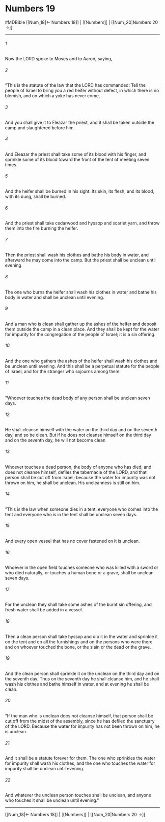 # Numbers 19
#MDBible
[[Num_18|← Numbers 18]] | [[Numbers]] | [[Num_20|Numbers 20 →]]

***

###### 1 
Now the LORD spoke to Moses and to Aaron, saying, 

###### 2 
"This is the statute of the law that the LORD has commanded: Tell the people of Israel to bring you a red heifer without defect, in which there is no blemish, and on which a yoke has never come. 

###### 3 
And you shall give it to Eleazar the priest, and it shall be taken outside the camp and slaughtered before him. 

###### 4 
And Eleazar the priest shall take some of its blood with his finger, and sprinkle some of its blood toward the front of the tent of meeting seven times. 

###### 5 
And the heifer shall be burned in his sight. Its skin, its flesh, and its blood, with its dung, shall be burned. 

###### 6 
And the priest shall take cedarwood and hyssop and scarlet yarn, and throw them into the fire burning the heifer. 

###### 7 
Then the priest shall wash his clothes and bathe his body in water, and afterward he may come into the camp. But the priest shall be unclean until evening. 

###### 8 
The one who burns the heifer shall wash his clothes in water and bathe his body in water and shall be unclean until evening. 

###### 9 
And a man who is clean shall gather up the ashes of the heifer and deposit them outside the camp in a clean place. And they shall be kept for the water for impurity for the congregation of the people of Israel; it is a sin offering. 

###### 10 
And the one who gathers the ashes of the heifer shall wash his clothes and be unclean until evening. And this shall be a perpetual statute for the people of Israel, and for the stranger who sojourns among them. 

###### 11 
"Whoever touches the dead body of any person shall be unclean seven days. 

###### 12 
He shall cleanse himself with the water on the third day and on the seventh day, and so be clean. But if he does not cleanse himself on the third day and on the seventh day, he will not become clean. 

###### 13 
Whoever touches a dead person, the body of anyone who has died, and does not cleanse himself, defiles the tabernacle of the LORD, and that person shall be cut off from Israel; because the water for impurity was not thrown on him, he shall be unclean. His uncleanness is still on him. 

###### 14 
"This is the law when someone dies in a tent: everyone who comes into the tent and everyone who is in the tent shall be unclean seven days. 

###### 15 
And every open vessel that has no cover fastened on it is unclean. 

###### 16 
Whoever in the open field touches someone who was killed with a sword or who died naturally, or touches a human bone or a grave, shall be unclean seven days. 

###### 17 
For the unclean they shall take some ashes of the burnt sin offering, and fresh water shall be added in a vessel. 

###### 18 
Then a clean person shall take hyssop and dip it in the water and sprinkle it on the tent and on all the furnishings and on the persons who were there and on whoever touched the bone, or the slain or the dead or the grave. 

###### 19 
And the clean person shall sprinkle it on the unclean on the third day and on the seventh day. Thus on the seventh day he shall cleanse him, and he shall wash his clothes and bathe himself in water, and at evening he shall be clean. 

###### 20 
"If the man who is unclean does not cleanse himself, that person shall be cut off from the midst of the assembly, since he has defiled the sanctuary of the LORD. Because the water for impurity has not been thrown on him, he is unclean. 

###### 21 
And it shall be a statute forever for them. The one who sprinkles the water for impurity shall wash his clothes, and the one who touches the water for impurity shall be unclean until evening. 

###### 22 
And whatever the unclean person touches shall be unclean, and anyone who touches it shall be unclean until evening." 

***

[[Num_18|← Numbers 18]] | [[Numbers]] | [[Num_20|Numbers 20 →]]
